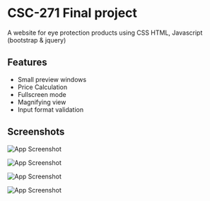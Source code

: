
# CSC-271 Final project

A website for eye protection products using CSS HTML, Javascript
(bootstrap & jquery)


## Features

- Small preview windows 
- Price Calculation 
- Fullscreen mode
- Magnifying view
- Input format validation 


## Screenshots

![App Screenshot](https://github.com/YuHaoLao/CSC271-final-project/blob/main/img/main.gif?raw=true)

![App Screenshot](https://github.com/YuHaoLao/CSC271-final-project/blob/main/img/order.gif?raw=true)

![App Screenshot](https://github.com/YuHaoLao/CSC271-final-project/blob/main/img/zoom.gif?raw=true)

![App Screenshot](https://github.com/YuHaoLao/CSC271-final-project/blob/main/img/contact.gif?raw=true)

